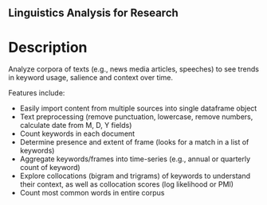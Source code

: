 ## Linguistics Analysis for Research

Description
===========

Analyze corpora of texts (e.g., news media articles, speeches) to see trends in keyword usage, salience and context over time. 

Features include: 
- Easily import content from multiple sources into single dataframe object
- Text preprocessing (remove punctuation, lowercase, remove numbers, calculate date from M, D, Y fields)
- Count keywords in each document
- Determine presence and extent of frame (looks for a match in a list of keywords)
- Aggregate keywords/frames into time-series (e.g., annual or quarterly count of keyword)
- Explore collocations (bigram and trigrams) of keywords to understand their context, as well as collocation scores (log likelihood or PMI) 
- Count most common words in entire corpus
